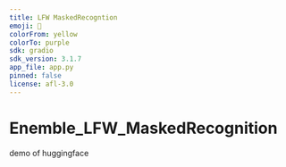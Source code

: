 ```yaml
---
title: LFW MaskedRecogntion
emoji: 💩
colorFrom: yellow
colorTo: purple
sdk: gradio
sdk_version: 3.1.7
app_file: app.py
pinned: false
license: afl-3.0
---
```

# Enemble_LFW_MaskedRecognition
demo of huggingface
